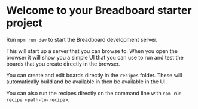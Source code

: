 # Welcome to your Breadboard starter project

Run `npm run dev` to start the Breadboard development server.

This will start up a server that you can browse to. When you open the browser it will show you a simple UI that you can use to run and test the boards that you create directly in the browser.

You can create and edit boards directly in the `recipes` folder. These will automatically build and be available in then be available in the UI.

You can also run the recipes directly on the command line with `npm run recipe <path-to-recipe>`.
